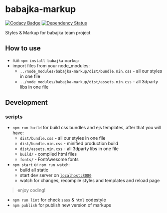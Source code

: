 # babajka-markup
[![Codacy Badge](https://api.codacy.com/project/badge/Grade/001d83b6ff434a2fb5ce86517b7955b4)](https://www.codacy.com/app/babajka/babajka-markup?utm_source=github.com&amp;utm_medium=referral&amp;utm_content=babajka/babajka-markup&amp;utm_campaign=Badge_Grade)
[![Dependency Status](https://www.versioneye.com/user/projects/595ac98d0fb24f006c059d06/badge.svg?style=flat-square)](https://www.versioneye.com/user/projects/595ac98d0fb24f006c059d06)

Styles &amp; Markup for babajka team project

## How to use

* run `npm install babajka-markup`
* import files from your node_modules:
    * `../node_modules/babajka-markup/dist/bundle.min.css` - all our styles in one file
    * `../node_modules/babajka-markup/dist/assets.min.css` - all 3dparty libs in one file


## Development

### scripts

* `npm run build` for build css bundles and ejs templates, after that you will have:
	* `dist/bundle.css` - all our styles in one file
	* `dist/bundle.min.css` - minified production build
	* `dist/assets.min.css` - all 3dparty libs in one file
	* `build/` - compiled html files
	* `fonts/` - FontAwesome fonts
* `npm start` or `npm run watch`:
    * build all static
    * start dev server on [`localhost:8080`](http://localhost:8080)
    * watch for changes, recompile styles and templates and reload page
> enjoy coding!
* `npm run lint` for check `sass` & `html` codestyle
* `npm publish` for publish new version of markups

